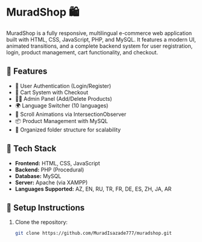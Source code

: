 # MuradShop 🛍️

MuradShop is a fully responsive, multilingual e-commerce web application built with HTML, CSS, JavaScript, PHP, and MySQL. It features a modern UI, animated transitions, and a complete backend system for user registration, login, product management, cart functionality, and checkout.

## 🌟 Features

- 🔐 User Authentication (Login/Register)
- 🛒 Cart System with Checkout
- 🧑‍💼 Admin Panel (Add/Delete Products)
- 🌍 Language Switcher (10 languages)
- 🎨 Scroll Animations via IntersectionObserver
- 📦 Product Management with MySQL
- 📁 Organized folder structure for scalability

## 🧱 Tech Stack

- **Frontend:** HTML, CSS, JavaScript
- **Backend:** PHP (Procedural)
- **Database:** MySQL
- **Server:** Apache (via XAMPP)
- **Languages Supported:** AZ, EN, RU, TR, FR, DE, ES, ZH, JA, AR

## 🚀 Setup Instructions

1. Clone the repository:
   ```bash
   git clone https://github.com/MuradIsazade777/muradshop.git
